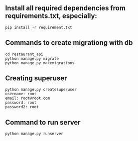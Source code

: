 ## Install all required dependencies from requirements.txt, especially:
    pip install -r requirement.txt

## Commands to create migrationg with db
    cd restaurant_api
    python manage.py migrate
    python manage.py makemigrations

## Creating superuser
    python manage.py createsuperuser
    username: root
    email: root@root.com
    password: root
    password2: root

## Command to run server
    python manage.py runserver
